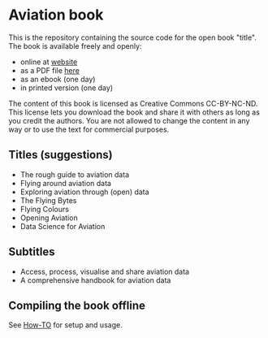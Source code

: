 # Aviation book

This is the repository containing the source code for the open book "title". The book is available freely and openly:

- online at [website](https://aviationbook.netlify.app/)
- as a PDF file [here](https://aviationbook.netlify.app/A-journey-through-aviation-data.pdf)
- as an ebook (one day)
- in printed version (one day)

The content of this book is licensed as Creative Commons CC-BY-NC-ND. This license lets you download the book and share it with others as long as you credit the authors. You are not allowed to change the content in any way or to use the text for commercial purposes.

## Titles (suggestions)

- The rough guide to aviation data
- Flying around aviation data
- Exploring aviation through (open) data
- The Flying Bytes
- Flying Colours
- Opening Aviation
- Data Science for Aviation

## Subtitles

- Access, process, visualise and share aviation data
- A comprehensive handbook for aviation data

## Compiling the book offline

See [How-TO](HOW-TO.md) for setup and usage.
